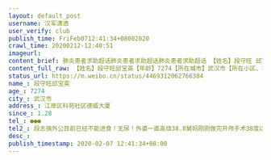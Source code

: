 ```yaml
---
layout: default_post
username: 汉军潇洒
user_verify: club
publish_time: FriFeb0712:41:34+08002020
crawl_time: 20200212-12:40:51
imageurl: 
content_brief: 肺炎患者求助超话肺炎患者求助超话肺炎患者求助超话 【姓名】段守旺 邱宝英【年龄】72 74【所在城市】武汉市【所在小区、社区】江岸区科苑社区德威大厦【患病时间】1.28【联系方式】●●●【其他紧急联系人】段志强外公目前已经不能进食！无尿！外婆一直高烧38.8 舅妈刚刚 ...全文
content_full_raw: 【姓名】段守旺邱宝英【年龄】7274【所在城市】武汉市【所在小区、社区】江岸区科苑社区德威大厦【患病时间】1.28【联系方式】●●●【其他紧急联系人】段志强外公目前已经不能进食！无尿！外婆一直高烧38.8舅妈刚刚做完开颅手术38度以上他们三位都在吸氧还是我们自己想办法买的氧气！舅舅情况稍微好点病轻照顾病重二老的核酸检查结果已经出来确诊了，目前还没有得到救治！病情也在不断恶化，我们买了很多药，也有搭配中药，买了呼吸机还有氧气，现在正在想办法购买球蛋白，可我们这样始终不是办法没办法控制病情，希望尽快得医院的救治2020年1月29日去医院做检查，分别是我的外公外婆舅舅舅妈到医院检查出肺部，其中外婆外公舅妈被检查出。有炎症疑似新冠心病读。但是医院无法收治病人，只有回家自行隔离。我的外公外婆年纪比较大医院也不收，只能在家自己吃药，自行隔离等到第三天，我舅舅开始发热去医院检查，同样肺部有炎症被传染上了新型冠心病多，我们普通民众在家隔离，根本没有办法做到让病情不传播。当天晚上外公外婆高烧打120排队，三四百位，向社区反映响政府反应都是说只能报备等着听安排。家中就是外公外婆舅舅舅妈都被检查出了新型冠心病多双肺感染。可使中没有办法在医院做核酸检测医生说，病情不达标不够严重，没有办法做核酸检测，几位患者只能在家里自行隔离用抵抗力扛着没有任何办法。2月3号我的外公外婆舅妈被社区带走在酒店隔离，可是同样也是治标不治本，在社区隔离也没有药吃，也没有针打没有救治能力，还是我们去买，然后再送过去，他们只是换了一个地方睡觉而已。外公外婆年纪比较大，他们的身体受不了，直到2月4号再去医院做检查的时候已经插上了呼吸机打上了，真可是我的外公外婆已经快扛不住了，医生说已经不行了，在这种情况下才给做了核酸检测到现在为止，核酸检测的结果还没有出来！没有确诊就没办法住院愿二位老人身体已经吃不消了，高烧38度5往上走，就算是年轻人的身体也扛不住！在医院检查医生都说老人快不行了，这种情况下还没有办法收治住院，那要等到什么时候去，什么时候！武汉又有多少患者是这种情况只能在家等着。我们不给别人添麻烦，最小化的减少传播，但谁来救救我们的命啊。我们武汉人只能用血肉之躯挡住病毒的第一道门，求政府加快办事力度。我真的希望大家都可以活着从这一场疫情里面走出来！
status_url: https://m.weibo.cn/status/4469312062766384
name_: 段守旺邱宝英
age_: 7274
city_: 武汉市
address_: 江岸区科苑社区德威大厦
since_: 1.28
tel_: ●●●
tel2_: 段志强外公目前已经不能进食！无尿！外婆一直高烧38.8舅妈刚刚做完开颅手术38度以上他们三位都在吸氧还是我们自己想办法买的氧气！舅舅情况稍微好点病轻照顾病重二老的核酸检查结果已经出来确诊了，目前还没有得到救治！病情也在不断恶化，我们买了很多药，也有搭配中药，买了呼吸机还有氧气，现在正在想办法购买球蛋白，可我们这样始终不是办法没办法控制病情，希望尽快得医院的救治2020年1月29日去医院做检查，分别是我的外公外婆舅舅舅妈到医院检查出肺部，其中外婆外公舅妈被检查出。有炎症疑似新冠心病读。但是医院无法收治病人，只有回家自行隔离。我的外公外婆年纪比较大医院也不收，只能在家自己吃药，自行隔离等到第三天，我舅舅开始发热去医院检查，同样肺部有炎症被传染上了新型冠心病多，我们普通民众在家隔离，根本没有办法做到让病情不传播。当天晚上外公外婆高烧打120排队，三四百位，向社区反映响政府反应都是说只能报备等着听安排。家中就是外公外婆舅舅舅妈都被检查出了新型冠心病多双肺感染。可使中没有办法在医院做核酸检测医生说，病情不达标不够严重，没有办法做核酸检测，几位患者只能在家里自行隔离用抵抗力扛着没有任何办法。2月3号我的外公外婆舅妈被社区带走在酒店隔离，可是同样也是治标不治本，在社区隔离也没有药吃，也没有针打没有救治能力，还是我们去买，然后再送过去，他们只是换了一个地方睡觉而已。外公外婆年纪比较大，他们的身体受不了，直到2月4号再去医院做检查的时候已经插上了呼吸机打上了，真可是我的外公外婆已经快扛不住了，医生说已经不行了，在这种情况下才给做了核酸检测到现在为止，核酸检测的结果还没有出来！没有确诊就没办法住院愿二位老人身体已经吃不消了，高烧38度5往上走，就算是年轻人的身体也扛不住！在医院检查医生都说老人快不行了，这种情况下还没有办法收治住院，那要等到什么时候去，什么时候！武汉又有多少患者是这种情况只能在家等着。我们不给别人添麻烦，最小化的减少传播，但谁来救救我们的命啊。我们武汉人只能用血肉之躯挡住病毒的第一道门，求政府加快办事力度。我真的希望大家都可以活着从这一场疫情里面走出来！
desc_: 
publish_timestamp: 2020-02-07 12:41:34+08:00
---
```

